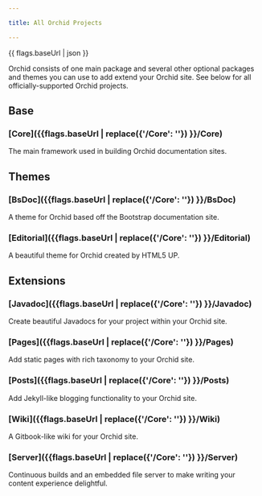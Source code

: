 ```yaml
---

title: All Orchid Projects

---
```


</section>
 
 {{ flags.baseUrl | json }}

Orchid consists of one main package and several other optional packages and themes you can use to add extend your Orchid 
site. See below for all officially-supported Orchid projects.

<section class="bs-docs-section">
    <h1 id="base" class="page-header">Base</h1>  

### [Core]({{flags.baseUrl | replace({'/Core': ''}) }}/Core)

The main framework used in building Orchid documentation sites.
</section> 

<section class="bs-docs-section">
    <h1 id="themes" class="page-header">Themes</h1>

### [BsDoc]({{flags.baseUrl | replace({'/Core': ''}) }}/BsDoc)

A theme for Orchid based off the Bootstrap documentation site.

### [Editorial]({{flags.baseUrl | replace({'/Core': ''}) }}/Editorial)

A beautiful theme for Orchid created by HTML5 UP.


</section>

<section class="bs-docs-section">
    <h1 id="extensions" class="page-header">Extensions</h1>
    
### [Javadoc]({{flags.baseUrl | replace({'/Core': ''}) }}/Javadoc)

Create beautiful Javadocs for your project within your Orchid site.

### [Pages]({{flags.baseUrl | replace({'/Core': ''}) }}/Pages)

Add static pages with rich taxonomy to your Orchid site.

### [Posts]({{flags.baseUrl | replace({'/Core': ''}) }}/Posts)

Add Jekyll-like blogging functionality to your Orchid site.

### [Wiki]({{flags.baseUrl | replace({'/Core': ''}) }}/Wiki)

A Gitbook-like wiki for your Orchid site.

### [Server]({{flags.baseUrl | replace({'/Core': ''}) }}/Server)

Continuous builds and an embedded file server to make writing your content experience delightful.


</section>